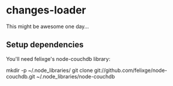 changes-loader
===
This might be awesome one day...

Setup dependencies
---
You'll need felixge's node-couchdb library:

  mkdir -p ~/.node_libraries/
  git clone git://github.com/felixge/node-couchdb.git ~/.node_libraries/node-couchdb
  